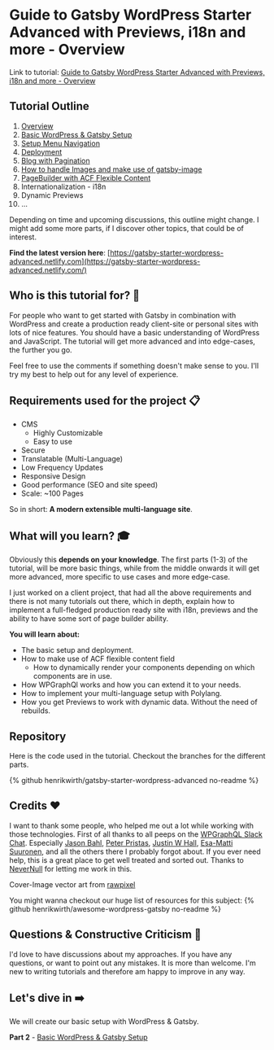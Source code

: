 # Guide to Gatsby WordPress Starter Advanced with Previews, i18n and more - Overview

Link to tutorial: [Guide to Gatsby WordPress Starter Advanced with Previews, i18n and more - Overview](https://dev.to/nevernull/overview-guide-to-gatsby-wordpress-starter-advanced-with-previews-i18n-and-more-583l)

## Tutorial Outline

1. [Overview](https://dev.to/nevernull/overview-guide-to-gatsby-wordpress-starter-advanced-with-previews-i18n-and-more-583l)
2. [Basic WordPress & Gatsby Setup](https://dev.to/nevernull/basic-wordpress-gatsby-setup-guide-to-gatsby-wordpress-starter-advanced-with-previews-i18n-and-more-44d8)
3. [Setup Menu Navigation](https://dev.to/nevernull/setup-menu-navigation-guide-to-gatsby-wordpress-starter-advanced-with-previews-i18n-and-more-3bfl)
4. [Deployment](https://dev.to/nevernull/deployment-guide-to-gatsby-wordpress-starter-advanced-with-previews-i18n-and-more-2g2o)
5. [Blog with Pagination](https://dev.to/nevernull/blog-with-pagination-guide-to-gatsby-wordpress-starter-advanced-with-previews-i18n-and-more-50g5)
6. [How to handle Images and make use of gatsby-image](https://dev.to/nevernull/how-to-handle-images-and-make-use-of-gatsby-image-guide-to-gatsby-wordpress-starter-advanced-with-previews-i18n-and-more-g9b)
7. [PageBuilder with ACF Flexible Content](https://dev.to/nevernull/pagebuilder-with-acf-flexible-content-guide-to-gatsby-wordpress-starter-advanced-with-previews-i18n-and-more-2lf4)
8. Internationalization - i18n
9. Dynamic Previews
10. ...

Depending on time and upcoming discussions, this outline might change. I might add some more parts, if I discover other topics, that could be of interest.

**Find the latest version here**: [https://gatsby-starter-wordpress-advanced.netlify.com](https://gatsby-starter-wordpress-advanced.netlify.com/)

## Who is this tutorial for? 👥

For people who want to get started with Gatsby in combination with WordPress and create a production ready client-site or personal sites with lots of nice features. You should have a basic understanding of WordPress and JavaScript. The tutorial will get more advanced and into edge-cases, the further you go.

Feel free to use the comments if something doesn't make sense to you. I'll try my best to help out for any level of experience.

## Requirements used for the project 📋

- CMS
  - Highly Customizable
  - Easy to use
- Secure
- Translatable (Multi-Language)
- Low Frequency Updates
- Responsive Design
- Good performance (SEO and site speed)
- Scale: ~100 Pages

So in short: **A modern extensible multi-language site**.

## What will you learn? 🎓

Obviously this **depends on your knowledge**. The first parts (1-3) of the tutorial, will be more basic things, while from the middle onwards it will get more advanced, more specific to use cases and more edge-case.

I just worked on a client project, that had all the above requirements and there is not many tutorials out there, which in depth, explain how to implement a full-fledged production ready site with i18n, previews and the ability to have some sort of page builder ability.

**You will learn about:**

- The basic setup and deployment.
- How to make use of ACF flexible content field
  - How to dynamically render your components depending on which components are in use.
- How WPGraphQl works and how you can extend it to your needs.
- How to implement your multi-language setup with Polylang.
- How you get Previews to work with dynamic data. Without the need of rebuilds.

## Repository

Here is the code used in the tutorial. Checkout the branches for the different parts.

{% github henrikwirth/gatsby-starter-wordpress-advanced no-readme %}

## Credits :heart:

I want to thank some people, who helped me out a lot while working with those technologies. First of all thanks to all peeps on the [WPGraphQL Slack Chat](https://wpgql-slack.herokuapp.com/). Especially [Jason Bahl](https://github.com/jasonbahl), [Peter Pristas](https://github.com/pristas-peter), [Justin W Hall](https://github.com/justinwhall), [Esa-Matti Suuronen](https://github.com/esamattis), and all the others there I probably forgot about. If you ever need help, this is a great place to get well treated and sorted out. Thanks to [NeverNull](https://www.nevernull.io) for letting me work in this.

Cover-Image vector art from <a href="https://pixabay.com/users/rawpixel-4283981/?utm_source=link-attribution&amp;utm_medium=referral&amp;utm_campaign=image&amp;utm_content=3190194">rawpixel</a>

You might wanna checkout our huge list of resources for this subject:
{% github henrikwirth/awesome-wordpress-gatsby no-readme %}



## Questions & Constructive Criticism :thought_balloon:

I'd love to have discussions about my approaches. If you have any questions, or want to point out any mistakes. It is more than welcome. I'm new to writing tutorials and therefore am happy to improve in any way.

## Let's dive in :arrow_right:

We will create our basic setup with WordPress & Gatsby.

**Part 2** - [Basic WordPress & Gatsby Setup](https://dev.to/nevernull/basic-wordpress-gatsby-setup-guide-to-gatsby-wordpress-starter-advanced-with-previews-i18n-and-more-44d8)
